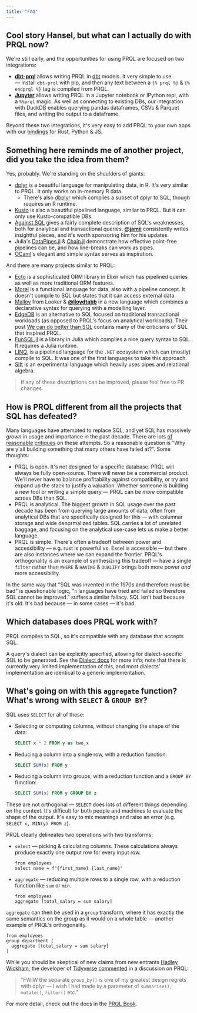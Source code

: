 ```yaml
---
title: "FAQ"
---
```


## Cool story Hansel, but what can I actually do with PRQL now?

We're still early, and the opportunities for using PRQL are focused on two
integrations:

- **[dbt-prql](https://github.com/prql/dbt-prql)** allows writing PRQL in
  [dbt](https://www.getdbt.com/) models. It very simple to use — install
  `dbt-prql` with pip, and then any text between a `{% prql %}` & `{% endprql %}` tag is compiled from PRQL.
- **[Jupyter](https://pyprql.readthedocs.io/en/latest/magic_readme.html)**
  allows writing PRQL in a Jupyter notebook or IPython repl, with a `%%prql`
  magic. As well as connecting to existing DBs, our integration with DuckDB
  enables querying pandas dataframes, CSVs & Parquet files, and writing the
  output to a dataframe.

Beyond these two integrations, it's very easy to add PRQL to your own apps with
our [bindings](/#bindings) for Rust, Python & JS.

## Something here reminds me of another project, did you take the idea from them?

Yes, probably. We're standing on the shoulders of giants:

- [dplyr](https://dplyr.tidyverse.org/) is a beautiful language for manipulating
  data, in R. It's very similar to PRQL. It only works on in-memory R data.
  - There's also [dbplyr](https://dbplyr.tidyverse.org/) which compiles a subset
    of dplyr to SQL, though requires an R runtime.
- [Kusto](https://docs.microsoft.com/azure/data-explorer/kusto/query/samples?pivots=azuredataexplorer)
  is also a beautiful pipelined language, similar to PRQL. But it can only
  use Kusto-compatible DBs.
- [Against SQL](https://www.scattered-thoughts.net/writing/against-sql/) gives a
  fairly complete description of SQL's weaknesses, both for analytical and
  transactional queries. [**@jamii**](https://github.com/jamii) consistently
  writes insightful pieces, and it's worth sponsoring him for his updates.
- Julia's [DataPipes.jl](https://gitlab.com/aplavin/DataPipes.jl) &
  [Chain.jl](https://github.com/jkrumbiegel/Chain.jl) demonstrate how effective
  point-free pipelines can be, and how line-breaks can work as pipes.
- [OCaml](https://ocaml.org/)'s elegant and simple syntax serves as inspiration.

And there are many projects similar to PRQL:

- [Ecto](https://hexdocs.pm/ecto/Ecto.html#module-query) is a sophisticated
  ORM library in Elixir which has pipelined queries as well as more traditional
  ORM features.
- [Morel](http://blog.hydromatic.net/2020/02/25/morel-a-functional-language-for-data.html)
  is a functional language for data, also with a pipeline concept. It doesn't
  compile to SQL but states that it can access external data.
- [Malloy](https://github.com/looker-open-source/malloy) from Looker &
  [**@lloydtabb**](https://github.com/lloydtabb) in a new language which
  combines a declarative syntax for querying with a modelling layer.
- [EdgeDB](https://www.edgedb.com/) is an alternative to SQL focused on
  traditional transactional workloads (as opposed to PRQL's focus on analytical
  workloads). Their post [We can do better than
  SQL](https://www.edgedb.com/blog/we-can-do-better-than-sql) contains many of
  the criticisms of SQL that inspired PRQL.
- [FunSQL.jl](https://github.com/MechanicalRabbit/FunSQL.jl) is a library in
  Julia which compiles a nice query syntax to SQL. It requires a Julia runtime.
- [LINQ](https://docs.microsoft.com/dotnet/csharp/linq/write-linq-queries),
  is a pipelined language for the `.NET` ecosystem which can (mostly) compile to
  SQL. It was one of the first languages to take this approach.
- [Sift](https://github.com/RCHowell/Sift) is an experimental language which
  heavily uses pipes and relational algebra.

> If any of these descriptions can be improved, please feel free to PR changes.

## How is PRQL different from all the projects that SQL has defeated?

Many languages have attempted to replace SQL, and yet SQL has massively _grown_
in usage and importance in the past decade. There are lots
[of](https://twitter.com/seldo/status/1513599841355526145)
[reasonable](https://benn.substack.com/p/has-sql-gone-too-far?s=r#footnote-anchor-2)
[critiques](https://erikbern.com/2018/08/30/i-dont-want-to-learn-your-garbage-query-language.html)
on these attempts. So a reasonable question is "Why are y'all building something that
many others have failed at?". Some thoughts:

- PRQL is open. It's not designed for a specific database. PRQL will always be
  fully open-source. There will never be a commercial product. We'll never have
  to balance profitability against compatibility, or try and expand up the stack
  to justify a valuation. Whether someone is building a new tool or writing a
  simple query — PRQL can be _more_ compatible across DBs than SQL.
- PRQL is analytical. The biggest growth in SQL usage over the past decade has
  been from querying large amounts of data, often from analytical DBs that are
  specifically designed for this — with columnar storage and wide denormalized
  tables. SQL carries a lot of unrelated baggage, and focusing on the analytical
  use-case lets us make a better language.
- PRQL is simple. There's often a tradeoff between power and accessibility
  — e.g. rust is powerful vs. Excel is accessible — but there are also instances
  where we can expand the frontier. PRQL's orthogonality is an example of
  synthesizing this tradeoff — have a single `filter` rather than `WHERE` & `HAVING`
  & `QUALIFY` brings both more power _and_ more accessibility.

In the same way that "SQL was invented in the 1970s and therefore must be bad"
is questionable logic, "`n` languages have tried and failed so therefore SQL
cannot be improved." suffers a similar fallacy. SQL isn't bad because it's old.
It's bad because — in some cases — it's bad.

## Which databases does PRQL work with?

PRQL compiles to SQL, so it's compatible with any database that accepts SQL.

A query's dialect can be explicitly specified, allowing for dialect-specific SQL
to be generated. See the [Dialect
docs](https://prql-lang.org/book/queries/dialect_and_version.html) for more
info; note that there is currently very limited implementation of this, and most
dialects' implementation are identical to a generic implementation.

## What's going on with this `aggregate` function? What's wrong with `SELECT` & `GROUP BY`?

SQL uses `SELECT` for all of these:

- Selecting or computing columns, without changing the shape of the data:

  ```sql
  SELECT x * 2 FROM y as two_x
  ```

- Reducing a column into a single row, with a reduction function:

  ```sql
  SELECT SUM(x) FROM y
  ```

- Reducing a column into groups, with a reduction function and a `GROUP BY` function:

  ```sql
  SELECT SUM(x) FROM y GROUP BY z
  ```

These are not orthogonal — `SELECT` does lots of different things depending on
the context. It's difficult for both people and machines to evaluate the shape
of the output. It's easy to mix meanings and raise an error (e.g. `SELECT x, MIN(y) FROM z`).

PRQL clearly delineates two operations with two transforms:

- `select` — picking & calculating columns.
  These calculations always produce exactly one output row for every input row.

  ```prql
  from employees
  select name = f"{first_name} {last_name}"
  ```

- `aggregate` — reducing multiple rows to a single row, with a reduction
  function like `sum` or `min`.

  ```prql
  from employees
  aggregate [total_salary = sum salary]
  ```

`aggregate` can then be used in a `group` transform, where it has exactly the
same semantics on the group as it would on a whole table — another example of
PRQL's orthogonality.

```prql
from employees
group department (
  aggregate [total_salary = sum salary]
)
```

While you should be skeptical of new claims from new entrants [Hadley
Wickham](https://twitter.com/hadleywickham), the developer of
[Tidyverse](https://www.tidyverse.org/)
[commented](https://news.ycombinator.com/item?id=30067406) in a discussion on
PRQL:

<!-- TODO: the `>` doesn't seem to format on the website  -->
> "FWIW the separate `group_by()` is one of my greatest design regrets with dplyr
> — I wish I had made `by` a parameter of `summarise()`, `mutate()`, `filter()`
> etc."

For more detail, check out the docs in the [PRQL Book](https://prql-lang.org/book).
